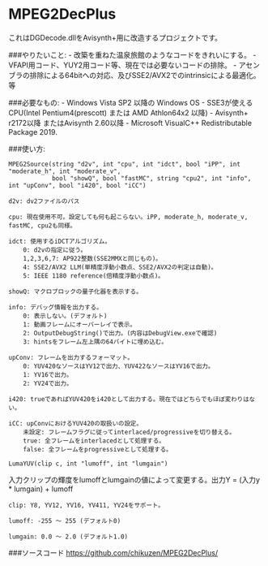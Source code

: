 # MPEG2DecPlus
これはDGDecode.dllをAvisynth+用に改造するプロジェクトです。

###やりたいこと:
    - 改築を重ねた温泉旅館のようなコードをきれいにする。
    - VFAPI用コード、YUY2用コード等、現在では必要ないコードの排除。
    - アセンブラの排除による64bitへの対応、及びSSE2/AVX2でのintrinsicによる最適化。等

###必要なもの:
    - Windows Vista SP2 以降の Windows OS
    - SSE3が使えるCPU(Intel Pentium4(prescott) または AMD Athlon64x2 以降)
    - Avisynth+ r2172以降 またはAvisynth 2.60以降
    - Microsoft VisualC++ Redistributable Package 2019.

 ###使い方:
 ```
 MPEG2Source(string "d2v", int "cpu", int "idct", bool "iPP", int "moderate_h", int "moderate_v",
             bool "showQ", bool "fastMC", string "cpu2", int "info", int "upConv", bool "i420", bool "iCC")
 ```
    d2v: dv2ファイルのパス

    cpu: 現在使用不可。設定しても何も起こらない。iPP, moderate_h, moderate_v, fastMC, cpu2も同様。

    idct: 使用するiDCTアルゴリズム。
        0: d2vの指定に従う。
        1,2,3,6,7: AP922整数(SSE2MMXと同じもの)。
        4: SSE2/AVX2 LLM(単精度浮動小数点、SSE2/AVX2の判定は自動)。
        5: IEEE 1180 reference(倍精度浮動小数点)。

    showQ: マクロブロックの量子化器を表示する。

    info: デバッグ情報を出力する。
        0: 表示しない。(デフォルト)
        1: 動画フレームにオーバーレイで表示。
        2: OutputDebugString()で出力。(内容はDebugView.exeで確認)
        3: hintsをフレーム左上隅の64バイトに埋め込む。

    upConv: フレームを出力するフォーマット。
        0: YUV420なソースはYV12で出力、YUV422なソースはYV16で出力。
        1: YV16で出力。
        2: YV24で出力。

    i420: trueであればYUV420をi420として出力する。現在ではどちらでもほぼ変わりはない。

    iCC: upConvにおけるYUV420の取扱いの設定。
        未設定: フレームフラグに従ってinterlaced/progressiveを切り替える。
        true: 全フレームをinterlacedとして処理する。
        false: 全フレームをprogressiveとして処理する。


```
LumaYUV(clip c, int "lumoff", int "lumgain")
```
入力クリップの輝度をlumoffとlumgainの値によって変更する。出力Y = (入力y * lumgain) + lumoff

    clip: Y8, YV12, YV16, YV411, YV24をサポート。

    lumoff: -255 ～ 255 (デフォルト0)

    lumgain: 0.0 ～ 2.0 (デフォルト1.0)

###ソースコード
	https://github.com/chikuzen/MPEG2DecPlus/



